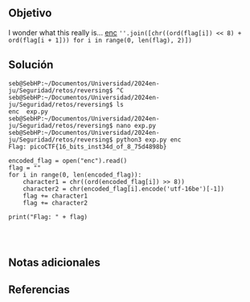 ## Objetivo
I wonder what this really is... [enc](https://mercury.picoctf.net/static/77a2b202236aa741e988581e78d277a6/enc) `''.join([chr((ord(flag[i]) << 8) + ord(flag[i + 1])) for i in range(0, len(flag), 2)])`
## Solución

```
seb@SebHP:~/Documentos/Universidad/2024en-ju/Seguridad/retos/reversing$ ^C
seb@SebHP:~/Documentos/Universidad/2024en-ju/Seguridad/retos/reversing$ ls
enc  exp.py
seb@SebHP:~/Documentos/Universidad/2024en-ju/Seguridad/retos/reversing$ nano exp.py 
seb@SebHP:~/Documentos/Universidad/2024en-ju/Seguridad/retos/reversing$ python3 exp.py enc 
Flag: picoCTF{16_bits_inst34d_of_8_75d4898b}

encoded_flag = open("enc").read()
flag = ""
for i in range(0, len(encoded_flag)):
    character1 = chr((ord(encoded_flag[i]) >> 8))
    character2 = chr(encoded_flag[i].encode('utf-16be')[-1])
    flag += character1
    flag += character2

print("Flag: " + flag)




```
## Notas adicionales
## Referencias